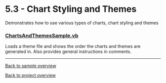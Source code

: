 ﻿# 5.3 - Chart Styling and Themes
Demonstrates how to use various types of charts, chart styling and themes 

### [ChartsAndThemesSample.vb](ChartsAndThemesSample.vb)
Loads a theme file and shows the order the charts and themes are generated in.
Also provides general instructions in comments.

---
[Back to sample overview](..%2FReadme.md)

[Back to project overview](..%2F..%2FReadme.md)